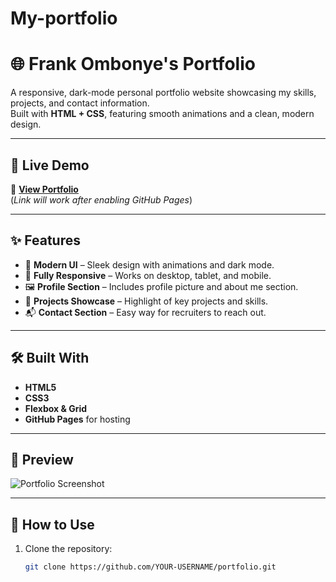 # My-portfolio
# 🌐 Frank Ombonye's Portfolio

A responsive, dark-mode personal portfolio website showcasing my skills, projects, and contact information.  
Built with **HTML + CSS**, featuring smooth animations and a clean, modern design.

---

## 🚀 Live Demo
🔗 **[View Portfolio](https://frankombonye.github.io/portfolio/)**  
(*Link will work after enabling GitHub Pages*)

---

## ✨ Features
- 🎨 **Modern UI** – Sleek design with animations and dark mode.
- 📱 **Fully Responsive** – Works on desktop, tablet, and mobile.
- 🖼️ **Profile Section** – Includes profile picture and about me section.
- 💼 **Projects Showcase** – Highlight of key projects and skills.
- 📬 **Contact Section** – Easy way for recruiters to reach out.

---

## 🛠️ Built With
- **HTML5**
- **CSS3**
- **Flexbox & Grid**
- **GitHub Pages** for hosting

---

## 📸 Preview
![Portfolio Screenshot](screenshot.png)

---

## 📝 How to Use
1. Clone the repository:
   ```bash
   git clone https://github.com/YOUR-USERNAME/portfolio.git
